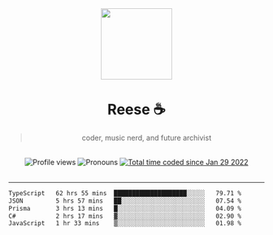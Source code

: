 <div align='center'>
  <img src='https://avatars.githubusercontent.com/u/73779441?v=4' width='140' height='140' />
  <h1>Reese ☕️</h1>
  <blockquote>coder, music nerd, and future archivist</blockquote>
  
  <br />
  
  <img alt="Profile views" src="https://komarev.com/ghpvc/?username=ruffpuff1" />
  <img alt='Pronouns' src='https://img.shields.io/endpoint?url=https://pronoundb.org/shields/61181f81be124c42b207bffd' />
  <a href="https://wakatime.com/@72bf611d-9557-4a85-aa1d-46f6a3346744"><img src="https://wakatime.com/badge/user/72bf611d-9557-4a85-aa1d-46f6a3346744.svg" alt="Total time coded since Jan 29 2022" /></a>
</div><br />

<hr />

<!--START_SECTION:waka-->

```txt
TypeScript   62 hrs 55 mins  ████████████████████░░░░░   79.71 %
JSON         5 hrs 57 mins   ██░░░░░░░░░░░░░░░░░░░░░░░   07.54 %
Prisma       3 hrs 13 mins   █░░░░░░░░░░░░░░░░░░░░░░░░   04.09 %
C#           2 hrs 17 mins   ▓░░░░░░░░░░░░░░░░░░░░░░░░   02.90 %
JavaScript   1 hr 33 mins    ▒░░░░░░░░░░░░░░░░░░░░░░░░   01.98 %
```

<!--END_SECTION:waka-->
